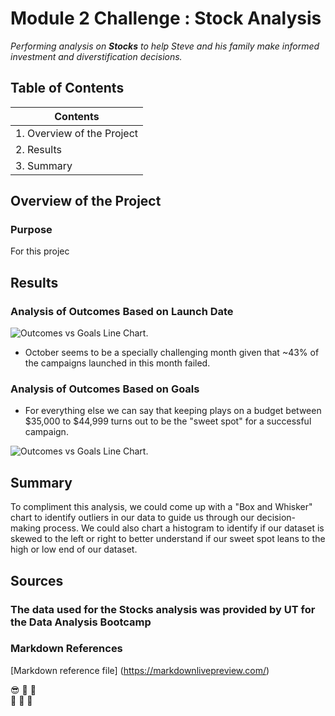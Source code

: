 # Module 2 Challenge : Stock Analysis
*Performing analysis on **Stocks** to help Steve and his family make informed investment and diverstification decisions.*

## Table of Contents

|Contents                   |
|---------------------------|
|1. Overview of the Project |
|2. Results                 |
|3. Summary                 |

## Overview of the Project

### Purpose 

For this projec

## Results

### Analysis of Outcomes Based on Launch Date

![Outcomes vs Goals Line Chart.](/Resources/Theater_Outcomes_vs_Launch.png "This line chart represents a comparison between Theater campaigns by month and by outcome ( Successful vs Failed vs Canceled  .")

- October seems to be a specially challenging month given that ~43% of the campaigns launched in this month failed. 

###  Analysis of Outcomes Based on Goals

- For everything else we can say that keeping plays on a budget between $35,000 to $44,999 turns out to be the "sweet spot" for a successful campaign.


![Outcomes vs Goals Line Chart.](/Resources/Outcomes_vs_Goals.png "This line chart represents a comparison of Kickstarter Plays classified by outcome ( Successful vs Failed vs Canceled ) and by Goal ranges.")

## Summary

To compliment this analysis, we could come up with a "Box and Whisker" chart to identify outliers in our data to guide us through our decision-making process. We could also chart a histogram to identify if our dataset is skewed to the left or right to better understand if our sweet spot leans to the high or low end of our dataset.

## Sources

### The data used for the Stocks analysis was provided by UT for the Data Analysis Bootcamp

### Markdown References
[Markdown reference file] (https://markdownlivepreview.com/)

:sunglasses: :space_invader: :robot:	
:see_no_evil: :hear_no_evil: :speak_no_evil:
